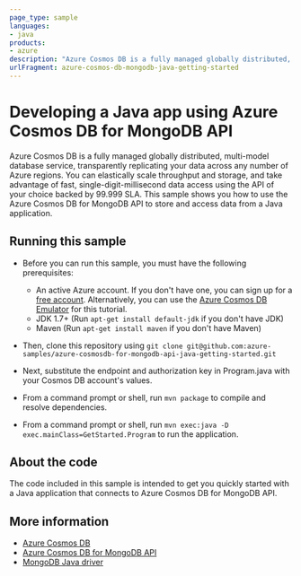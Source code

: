 ```yaml
---
page_type: sample
languages:
- java
products:
- azure
description: "Azure Cosmos DB is a fully managed globally distributed, multi-model database service, transparently replicating your data across any number of Azure regions."
urlFragment: azure-cosmos-db-mongodb-java-getting-started
---
```


# Developing a Java app using Azure Cosmos DB for MongoDB API
Azure Cosmos DB is a fully managed globally distributed, multi-model database service, transparently replicating your data across any number of Azure regions. You can elastically scale throughput and storage, and take advantage of fast, single-digit-millisecond data access using the API of your choice backed by 99.999 SLA. This sample shows you how to use the Azure Cosmos DB for MongoDB API to store and access data from a Java application.

## Running this sample

* Before you can run this sample, you must have the following prerequisites:

   * An active Azure account. If you don't have one, you can sign up for a [free account](https://azure.microsoft.com/free/). Alternatively, you can use the [Azure Cosmos DB Emulator](https://docs.microsoft.com/azure/cosmos-db/local-emulator) for this tutorial.
   * JDK 1.7+ (Run `apt-get install default-jdk` if you don't have JDK)
   * Maven (Run `apt-get install maven` if you don't have Maven)

* Then, clone this repository using `git clone git@github.com:azure-samples/azure-cosmosdb-for-mongodb-api-java-getting-started.git`

* Next, substitute the endpoint and authorization key in Program.java with your Cosmos DB account's values. 

* From a command prompt or shell, run `mvn package` to compile and resolve dependencies.

* From a command prompt or shell, run `mvn exec:java -D exec.mainClass=GetStarted.Program` to run the application.

## About the code
The code included in this sample is intended to get you quickly started with a Java application that connects to Azure Cosmos DB for MongoDB API.

## More information

- [Azure Cosmos DB](https://docs.microsoft.com/azure/cosmos-db/introduction)
- [Azure Cosmos DB for MongoDB API](https://docs.microsoft.com/en-us/azure/cosmos-db/mongodb-introduction)
- [MongoDB Java driver](https://docs.mongodb.com/ecosystem/drivers/java/)
